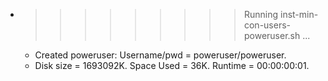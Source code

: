 * >>>>>>>>> Running inst-min-con-users-poweruser.sh ...
  * Created poweruser: Username/pwd = poweruser/poweruser.
  * Disk size = 1693092K. Space Used = 36K. Runtime = 00:00:00:01.
